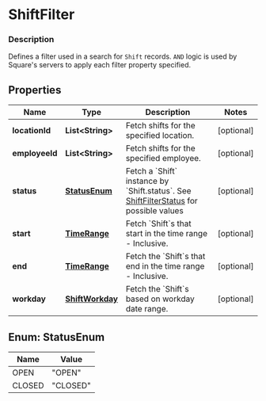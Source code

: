
# ShiftFilter

### Description

Defines a filter used in a search for `Shift` records. `AND` logic is used by Square's servers to apply each filter property specified.

## Properties
Name | Type | Description | Notes
------------ | ------------- | ------------- | -------------
**locationId** | **List&lt;String&gt;** | Fetch shifts for the specified location. |  [optional]
**employeeId** | **List&lt;String&gt;** | Fetch shifts for the specified employee. |  [optional]
**status** | [**StatusEnum**](#StatusEnum) | Fetch a &#x60;Shift&#x60; instance by &#x60;Shift.status&#x60;. See [ShiftFilterStatus](#type-shiftfilterstatus) for possible values |  [optional]
**start** | [**TimeRange**](TimeRange.md) | Fetch &#x60;Shift&#x60;s that start in the time range - Inclusive. |  [optional]
**end** | [**TimeRange**](TimeRange.md) | Fetch the &#x60;Shift&#x60;s that end in the time range - Inclusive. |  [optional]
**workday** | [**ShiftWorkday**](ShiftWorkday.md) | Fetch the &#x60;Shift&#x60;s based on workday date range. |  [optional]


<a name="StatusEnum"></a>
## Enum: StatusEnum
Name | Value
---- | -----
OPEN | &quot;OPEN&quot;
CLOSED | &quot;CLOSED&quot;



